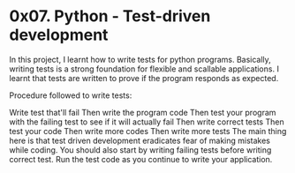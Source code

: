 # 0x07. Python - Test-driven development
In this project, I learnt how to write tests for python programs. Basically, writing tests is a strong foundation for flexible and scallable applications. I learnt that tests are written to prove if the program responds as expected.

Procedure followed to write tests:

Write test that'll fail
Then write the program code
Then test your program with the failing test to see if it will actually fail
Then write correct tests
Then test your code
Then write more codes
Then write more tests
The main thing here is that test driven development eradicates fear of making mistakes while coding. 
You should also start by writing failing tests before writing correct test. 
Run the test code as you continue to write your application.
